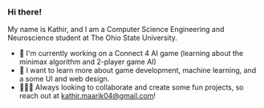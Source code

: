 ### Hi there!

My name is Kathir, and I am a Computer Science Engineering and Neuroscience student at The Ohio State University.

  - 🔭 I'm currently working on a Connect 4 AI game (learning about the minimax algorithm and 2-player game AI)
  - 🌱 I want to learn more about game development, machine learning, and a some UI and web design.
  - 🧑‍🤝‍🧑 Always looking to collaborate and create some fun projects, so reach out at kathir.maarik04@gmail.com!
